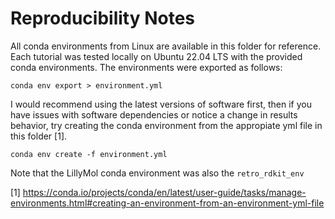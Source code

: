 # Reproducibility Notes

All conda environments from Linux are available in this folder for reference. Each tutorial was tested locally on Ubuntu 22.04 LTS with the provided conda environments. The environments were exported as follows:

```
conda env export > environment.yml

```

I would recommend using the latest versions of software first, then if you have issues with software dependencies or notice a change in results behavior, try creating the conda environment from the appropiate yml file in this folder [1]. 

```
conda env create -f environment.yml

```

Note that the LillyMol conda environment was also the `retro_rdkit_env`

[1] https://conda.io/projects/conda/en/latest/user-guide/tasks/manage-environments.html#creating-an-environment-from-an-environment-yml-file

